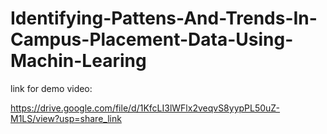 # Identifying-Pattens-And-Trends-In-Campus-Placement-Data-Using-Machin-Learing

link for demo video:

https://drive.google.com/file/d/1KfcLI3lWFlx2veqvS8yypPL50uZ-M1LS/view?usp=share_link
